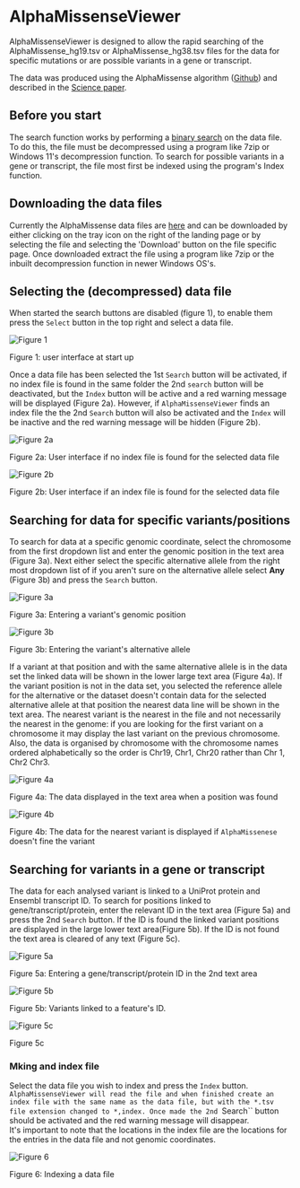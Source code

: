 # AlphaMissenseViewer

AlphaMissenseViewer is designed to allow the rapid searching of the AlphaMissense_hg19.tsv or AlphaMissense_hg38.tsv files for the data for specific mutations or are possible variants in a gene or transcript. 

The data was produced using the AlphaMissense algorithm ([Github](https://github.com/google-deepmind/alphamissense)) and described in the [Science paper](https://www.science.org/doi/10.1126/science.adg7492).

## Before you start

The search function works by performing a [binary search](https://en.wikipedia.org/wiki/Binary_search_algorithm) on the data file. To do this, the file must be decompressed using a program like 7zip or Windows 11's decompression function. To search for possible variants in a gene or transcript, the file most first be indexed using the program's Index function.

## Downloading the data files

Currently the AlphaMissense data files are [here](https://console.cloud.google.com/storage/browser/dm_alphamissense;tab=objects?prefix=&forceOnObjectsSortingFiltering=false&pli=1) and can be downloaded by either clicking on the tray icon on the right of the landing page or by selecting the file and selecting the 'Download' button on the file specific page. Once downloaded extract the file using a program like 7zip or the inbuilt decompression function in newer Windows OS's.

## Selecting the (decompressed) data file

When started the search buttons are disabled (figure 1), to enable them press the ``Select`` button in the top right and select a data file. 

![Figure 1](images/figure1.jpg)

Figure 1: user interface at start up

Once a data file has been selected the 1st ``Search`` button will be activated, if no index file is found in the same folder the 2nd ``search`` button will be deactivated, but the ``Index`` button will be active and a red warning message will be displayed (Figure 2a). However, if ``AlphaMissenseViewer`` finds an index file the the 2nd ``Search`` button will also be activated and the ``Index`` will be inactive and the red warning message will be hidden (Figure 2b).


![Figure 2a](images/figure2a.jpg)

Figure 2a: User interface if no index file is found for the selected data file

![Figure 2b](images/figure2b.jpg)

Figure 2b: User interface if an index file is found for the selected data file

## Searching for data for specific variants/positions

To search for data at a specific genomic coordinate, select the chromosome from the first dropdown list and enter the genomic position in the text area (Figure 3a). Next either select the specific alternative allele from the right most dropdown list of if you aren't sure on the alternative allele select **Any** (Figure 3b) and press the ``Search`` button.

![Figure 3a](images/figure3a.jpg)

Figure 3a: Entering a variant's genomic position

![Figure 3b](images/figure3b.jpg)

Figure 3b: Entering the variant's alternative allele

If a variant at that position and with the same alternative allele is in the data set the linked data will be shown in the lower large text area (Figure 4a). If the variant position is not in the data set, you selected the reference allele for the alternative or the dataset doesn't contain data for the selected alternative allele at that position the nearest data line will be shown in the text area. The nearest variant is the nearest in the file and not necessarily the nearest in the genome: if you are looking for the first variant on a chromosome it may display the last variant on the previous chromosome. Also, the data is organised by chromosome with the chromosome names ordered alphabetically so the order is Chr19, Chr1, Chr20 rather than Chr 1, Chr2 Chr3. 

![Figure 4a](images/figure4a.jpg)

Figure 4a: The data displayed in the text area when a position was found

![Figure 4b](images/figure4b.jpg)

Figure 4b: The data for the nearest variant is displayed if ``AlphaMissenese`` doesn't fine the variant

## Searching for variants in a gene or transcript

The data for each analysed variant is linked to a UniProt protein and Ensembl transcript ID. To search for positions linked to gene/transcript/protein, enter the relevant ID in the text area (Figure 5a) and press the 2nd ``Search`` button. If the ID is found the linked variant positions are displayed in the large lower text area(Figure 5b). If the ID is not found the text area is cleared of any text (Figure 5c). 

![Figure 5a](images/figure5a.jpg)

Figure 5a: Entering a gene/transcript/protein ID in the 2nd text area

![Figure 5b](images/figure5b.jpg)

Figure 5b: Variants linked to a feature's ID.

![Figure 5c](images/figure5c.jpg)

Figure 5c

### Mking and index file

Select the data file you wish to index and press the ``Index`` button. ``AlphaMissenseViewer will read the file and when finished create an index file with the same name as the data file, but with the *.tsv file extension changed to *,index. Once made the 2nd ``Search`` button should be activated and the red warning message will disappear.  
It's important to note that the locations in the index file are the locations for the entries in the data file and not genomic coordinates.

![Figure 6](images/figure6.jpg)

Figure 6: Indexing a data file

